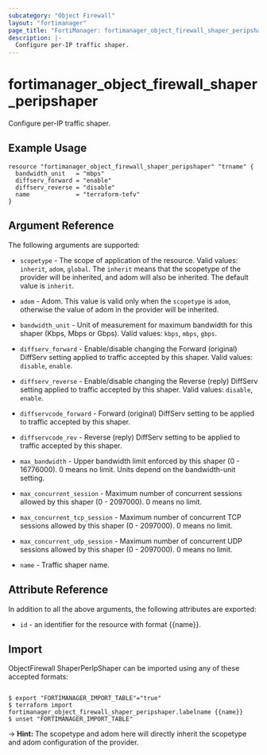 ```yaml
---
subcategory: "Object Firewall"
layout: "fortimanager"
page_title: "FortiManager: fortimanager_object_firewall_shaper_peripshaper"
description: |-
  Configure per-IP traffic shaper.
---
```


# fortimanager_object_firewall_shaper_peripshaper
Configure per-IP traffic shaper.

## Example Usage

```hcl
resource "fortimanager_object_firewall_shaper_peripshaper" "trname" {
  bandwidth_unit   = "mbps"
  diffserv_forward = "enable"
  diffserv_reverse = "disable"
  name             = "terraform-tefv"
}
```

## Argument Reference


The following arguments are supported:

* `scopetype` - The scope of application of the resource. Valid values: `inherit`, `adom`, `global`. The `inherit` means that the scopetype of the provider will be inherited, and adom will also be inherited. The default value is `inherit`.
* `adom` - Adom. This value is valid only when the `scopetype` is `adom`, otherwise the value of adom in the provider will be inherited.

* `bandwidth_unit` - Unit of measurement for maximum bandwidth for this shaper (Kbps, Mbps or Gbps). Valid values: `kbps`, `mbps`, `gbps`.

* `diffserv_forward` - Enable/disable changing the Forward (original) DiffServ setting applied to traffic accepted by this shaper. Valid values: `disable`, `enable`.

* `diffserv_reverse` - Enable/disable changing the Reverse (reply) DiffServ setting applied to traffic accepted by this shaper. Valid values: `disable`, `enable`.

* `diffservcode_forward` - Forward (original) DiffServ setting to be applied to traffic accepted by this shaper.
* `diffservcode_rev` - Reverse (reply) DiffServ setting to be applied to traffic accepted by this shaper.
* `max_bandwidth` - Upper bandwidth limit enforced by this shaper (0 - 16776000). 0 means no limit. Units depend on the bandwidth-unit setting.
* `max_concurrent_session` - Maximum number of concurrent sessions allowed by this shaper (0 - 2097000). 0 means no limit.
* `max_concurrent_tcp_session` - Maximum number of concurrent TCP sessions allowed by this shaper (0 - 2097000). 0 means no limit.
* `max_concurrent_udp_session` - Maximum number of concurrent UDP sessions allowed by this shaper (0 - 2097000). 0 means no limit.
* `name` - Traffic shaper name.


## Attribute Reference

In addition to all the above arguments, the following attributes are exported:
* `id` - an identifier for the resource with format {{name}}.

## Import

ObjectFirewall ShaperPerIpShaper can be imported using any of these accepted formats:
```

$ export "FORTIMANAGER_IMPORT_TABLE"="true"
$ terraform import fortimanager_object_firewall_shaper_peripshaper.labelname {{name}}
$ unset "FORTIMANAGER_IMPORT_TABLE"
```
-> **Hint:** The scopetype and adom here will directly inherit the scopetype and adom configuration of the provider.
